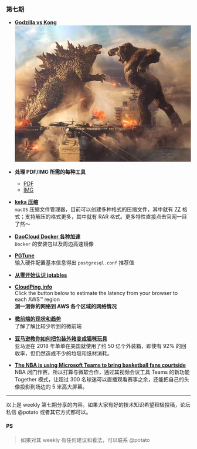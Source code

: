 ### 第七期

- **[Godzilla vs Kong](https://en.wikipedia.org/wiki/Godzilla_vs._Kong)**  
![Godzilla vs Kong](img/GodzillavsKong.jpg)

- **处理 PDF/IMG 所需的每种工具**
  - [PDF](https://www.ilovepdf.com/)
  - [IMG](https://www.iloveimg.com/)

- **[keka 压缩](https://www.keka.io/zh-cn/)**  
`macOS` 压缩文件管理器，目前可以创建多种格式的压缩文件，其中就有 [7Z](https://sparanoid.com/lab/7z/) 格式；支持解压的格式更多，其中就有 RAR 格式。更多特性直接点击官网一目了然～

- **[DaoCloud Docker 各种加速](http://get.daocloud.io/)**  
`Docker` 的安装包以及周边高速镜像

- **[PGTune](https://pgtune.leopard.in.ua/#/)**   
输入硬件配置基本信息得出 `postgresql.conf` 推荐值

- **[从零开始认识 iptables](https://morven.life/notes/the_knowledge_of_iptables/)** 

- **[CloudPing.info](https://www.cloudping.info/)**  
Click the button below to estimate the latency from your browser to each AWS™ region  
**测一测你的网络到 AWS 各个区域的网络情况**

- **[微前端的现状和趋势](https://nextfe.com/state-of-micro-frontends/)**  
了解了解比较少听到的微前端

- **[亚马逊教你如何把包装外箱变成猫咪玩具](https://www.aboutamazon.com/sustainability/thisbox)**  
亚马逊在 2018 年单单在美国就使用了约 50 亿个外装箱，即使有 92% 的回收率，但仍然造成不少的垃圾和纸材消耗。

- **[The NBA is using Microsoft Teams to bring basketball fans courtside](https://www.theverge.com/2020/7/24/21337326/nba-microsoft-teams-together-mode-basketball-virtual-experience-fans)**  
NBA 闭门作赛，所以打算与微软合作，通过其视频会议工具 Teams 的新功能 Together 模式，让超过 300 名球迷可以直播观看赛事之余，还能把自己的头像投影到场边的 5 米高大屏幕。

--- 

以上是 weekly 第七期分享的内容。如果大家有好的技术知识希望积极投稿，论坛私信 @potato 或者其它方式都可以。

#### PS
>如果对其 weekly 有任何建议和看法，可以联系 @potato